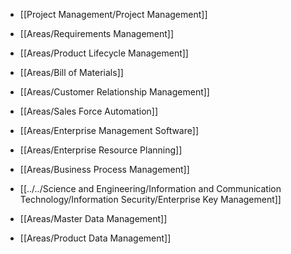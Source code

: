 - [[Project Management/Project Management]] 
- [[Areas/Requirements Management]]
- [[Areas/Product Lifecycle Management]]

- [[Areas/Bill of Materials]]
- [[Areas/Customer Relationship Management]]
- [[Areas/Sales Force Automation]]

- [[Areas/Enterprise Management Software]]
- [[Areas/Enterprise Resource Planning]]
- [[Areas/Business Process Management]]

- [[../../Science and Engineering/Information and Communication Technology/Information Security/Enterprise Key Management]]
- [[Areas/Master Data Management]]
- [[Areas/Product Data Management]]

